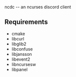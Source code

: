 ncdc -- an ncurses discord client

## Requirements

* cmake
* libcurl
* libglib2
* libconfuse
* libjansson
* libevent2
* libncursesw
* libpanel
